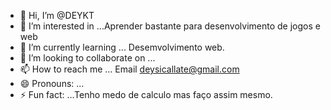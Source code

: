 - 👋 Hi, I’m @DEYKT
- 👀 I’m interested in ...Aprender bastante para desenvolvimento de jogos e web
- 🌱 I’m currently learning ... Desemvolvimento web.
- 💞️ I’m looking to collaborate on ...
- 📫 How to reach me ... Email deysicallate@gmail.com
- 😄 Pronouns: ...
- ⚡ Fun fact: ...Tenho medo de calculo mas faço assim mesmo.

<!---
DEYKT/DEYKT is a ✨ special ✨ repository because its `README.md` (this file) appears on your GitHub profile.
You can click the Preview link to take a look at your changes.
--->
